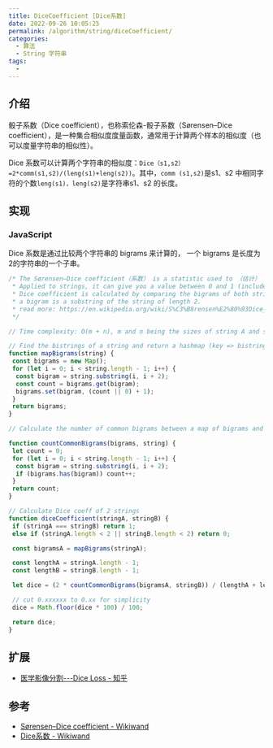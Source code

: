 ```yaml
---
title: DiceCoefficient [Dice系数]
date: 2022-09-26 10:05:25
permalink: /algorithm/string/diceCoefficient/
categories:
  - 算法
  - String 字符串
tags:
  - 
---
```


## 介绍

骰子系数（Dice coefficient），也称索伦森-骰子系数（Sørensen–Dice coefficient），是一种集合相似度度量函数，通常用于计算两个样本的相似度（也可以度量字符串的相似性）。

Dice 系数可以计算两个字符串的相似度：`Dice（s1,s2）=2*comm(s1,s2)/(leng(s1)+leng(s2))`。其中，`comm (s1,s2)`是s1、s2 中相同字符的个数`leng(s1)，leng(s2)`是字符串s1、s2 的长度。

## 实现

### JavaScript

Dice 系数是通过比较两个字符串的 bigrams 来计算的， 一个 bigrams 是长度为2的字符串的一个子串。

```js
/* The Sørensen–Dice coefficient（系数） is a statistic used to （估计） the similarity of two samples.
 * Applied to strings, it can give you a value between 0 and 1 (included) which tells you how similar they are.
 * Dice coefficient is calculated by comparing the bigrams of both strings,
 * a bigram is a substring of the string of length 2.
 * read more: https://en.wikipedia.org/wiki/S%C3%B8rensen%E2%80%93Dice_coefficient
 */

// Time complexity: O(m + n), m and n being the sizes of string A and string B

// Find the bistrings of a string and return a hashmap (key => bistring, value => count)
function mapBigrams(string) {
 const bigrams = new Map();
 for (let i = 0; i < string.length - 1; i++) {
  const bigram = string.substring(i, i + 2);
  const count = bigrams.get(bigram);
  bigrams.set(bigram, (count || 0) + 1);
 }
 return bigrams;
}

// Calculate the number of common bigrams between a map of bigrams and a string

function countCommonBigrams(bigrams, string) {
 let count = 0;
 for (let i = 0; i < string.length - 1; i++) {
  const bigram = string.substring(i, i + 2);
  if (bigrams.has(bigram)) count++;
 }
 return count;
}

// Calculate Dice coeff of 2 strings
function diceCoefficient(stringA, stringB) {
 if (stringA === stringB) return 1;
 else if (stringA.length < 2 || stringB.length < 2) return 0;

 const bigramsA = mapBigrams(stringA);

 const lengthA = stringA.length - 1;
 const lengthB = stringB.length - 1;

 let dice = (2 * countCommonBigrams(bigramsA, stringB)) / (lengthA + lengthB);

 // cut 0.xxxxxx to 0.xx for simplicity
 dice = Math.floor(dice * 100) / 100;

 return dice;
}
```

## 扩展

- [医学影像分割---Dice Loss - 知乎](https://zhuanlan.zhihu.com/p/86704421)

## 参考

- [Sørensen–Dice coefficient - Wikiwand](https://www.wikiwand.com/en/S%C3%B8rensen%E2%80%93Dice_coefficient)
- [Dice系数 - Wikiwand](https://www.wikiwand.com/zh-hans/Dice%E7%B3%BB%E6%95%B0)
